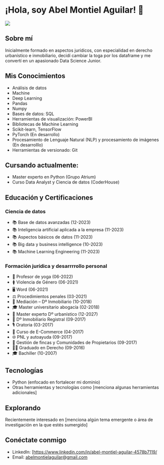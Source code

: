 
# ¡Hola, soy Abel Montiel Aguilar! 👋

![](https://w7.pngwing.com/pngs/338/951/png-transparent-data-science-analytics-r-data-analysis-data-science-blue-text-trademark.png)
## Sobre mí
Inicialmente formado en aspectos jurídicos, con especialidad en derecho urbanístico e inmobiliario, decidí cambiar la toga por los dataframe y me convertí en un apasionado Data Science Junior.

## Mis Conocimientos
- Análisis de datos
- Machine
- Deep Learning
- Pandas
- Numpy
- Bases de datos: SQL
- Herramientas de visualización: PowerBI
- Bibliotecas de Machine Learning
- Scikit-learn, TensorFlow
- PyTorch (En desarrollo)
- Procesamiento de Lenguaje Natural (NLP) y procesamiento de imágenes (En desarrolllo)
- Herramientas de versionado: Git

## Cursando actualmente: 
- Master experto en Python (Grupo Atrium)
- Curso Data Analyst y Ciencia de datos (CoderHouse)

## Educación y Certificaciones
### Ciencia de datos
- 📚 Base de datos avanzadas (12-2023)
- 📚 Inteligencia artificial aplicada a la empresa (11-2023)
- 📚 Aspectos básicos de datos (11-2023)
- 📚 Big data y business intelligence (10-2023)
- 📚 Machine Learning Engineering (11-2023)

### Formación jurídica y desarrrrollo personal
- 🧘 Profesor de yoga (06-2022)
- 🚺 Violencia de Género (06-2021)
- 🖥️ Word (06-2021)
- ⚖️ Procedimientos penales (03-2021)
- 🤝 Mediación – Dº Inmobiliario (10-2018)
- 🎓 Master universitario abogacía (02-2018)
- 🏡 Master experto Dº urbanístico (12-2027)
- 📜 Dº Inmobiliario Registral (09-2017)
- 🎙️ Oratoria (03-2017)
- 🛒 Curso de E-Commerce (04-2017)
- 🌐 PNL y autoayuda (09-2017)
- 🏡 Gestión de fincas y Comunidades de Propietarios (09-2017)
- 👨‍⚖️ Graduado en Derecho (09-2016)
- 🎓 Bachiller (10-2007)

## Tecnologías
- Python (enfocado en fortalecer mi dominio)
- Otras herramientas y tecnologías como [menciona algunas herramientas adicionales]

## Explorando
Recientemente interesado en [menciona algún tema emergente o área de investigación en la que estés sumergido]

## Conéctate conmigo
- LinkedIn: [https://www.linkedin.com/in/abel-montiel-aguilar-4578b7119/
- Email: abelmontielaguilar@gmail.com
